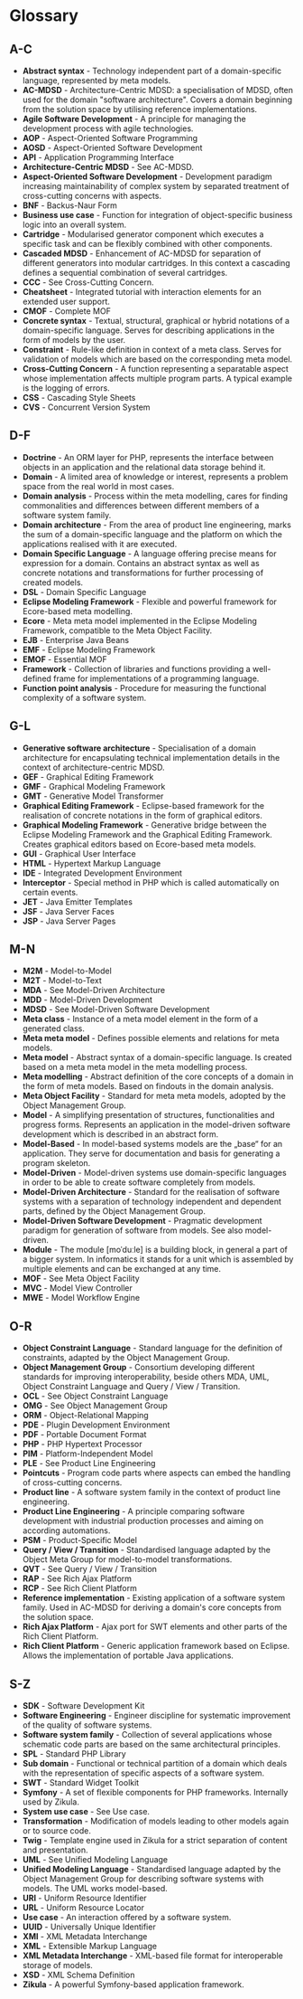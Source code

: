 # Glossary

## A-C

* **Abstract syntax** - Technology independent part of a domain-specific language, represented by meta models.
* **AC-MDSD** - Architecture-Centric MDSD: a specialisation of MDSD, often used for the domain "software architecture". Covers a domain beginning from the solution space by utilising reference implementations.
* **Agile Software Development** - A principle for managing the development process with agile technologies.
* **AOP** - Aspect-Oriented Software Programming
* **AOSD** - Aspect-Oriented Software Development
* **API** - Application Programming Interface
* **Architecture-Centric MDSD** - See AC-MDSD.
* **Aspect-Oriented Software Development** - Development paradigm increasing maintainability of complex system by separated treatment of cross-cutting concerns with aspects.
* **BNF** - Backus-Naur Form
* **Business use case** - Function for integration of object-specific business logic into an overall system.
* **Cartridge** - Modularised generator component which executes a specific task and can be flexibly combined with other components.
* **Cascaded MDSD** - Enhancement of AC-MDSD for separation of different generators into modular cartridges. In this context a cascading defines a sequential combination of several cartridges.
* **CCC** - See Cross-Cutting Concern.
* **Cheatsheet** - Integrated tutorial with interaction elements for an extended user support.
* **CMOF** - Complete MOF
* **Concrete syntax** - Textual, structural, graphical or hybrid notations of a domain-specific language. Serves for describing applications in the form of models by the user.
* **Constraint** - Rule-like definition in context of a meta class. Serves for validation of models which are based on the corresponding meta model.
* **Cross-Cutting Concern** - A function representing a separatable aspect whose implementation affects multiple program parts. A typical example is the logging of errors.
* **CSS** - Cascading Style Sheets
* **CVS** - Concurrent Version System

## D-F

* **Doctrine** - An ORM layer for PHP, represents the interface between objects in an application and the relational data storage behind it.
* **Domain** - A limited area of knowledge or interest, represents a problem space from the real world in most cases.
* **Domain analysis** - Process within the meta modelling, cares for finding commonalities and differences between different members of a software system family.
* **Domain architecture** - From the area of product line engineering, marks the sum of a domain-specific language and the platform on which the applications realised with it are executed.
* **Domain Specific Language** - A language offering precise means for expression for a domain. Contains an abstract syntax as well as concrete notations and transformations for further processing of created models.
* **DSL** - Domain Specific Language
* **Eclipse Modeling Framework** - Flexible and powerful framework for Ecore-based meta modelling.
* **Ecore** - Meta meta model implemented in the Eclipse Modeling Framework, compatible to the Meta Object Facility.
* **EJB** - Enterprise Java Beans
* **EMF** - Eclipse Modeling Framework
* **EMOF** - Essential MOF
* **Framework** - Collection of libraries and functions providing a well-defined frame for implementations of a programming language.
* **Function point analysis** - Procedure for measuring the functional complexity of a software system.

## G-L

* **Generative software architecture** - Specialisation of a domain architecture for encapsulating technical implementation details in the context of architecture-centric MDSD.
* **GEF** - Graphical Editing Framework
* **GMF** - Graphical Modeling Framework
* **GMT** - Generative Model Transformer
* **Graphical Editing Framework** - Eclipse-based framework for the realisation of concrete notations in the form of graphical editors.
* **Graphical Modeling Framework** - Generative bridge between the Eclipse Modeling Framework and the Graphical Editing Framework. Creates graphical editors based on Ecore-based meta models.
* **GUI** - Graphical User Interface
* **HTML** - Hypertext Markup Language
* **IDE** - Integrated Development Environment
* **Interceptor** - Special method in PHP which is called automatically on certain events.
* **JET** - Java Emitter Templates
* **JSF** - Java Server Faces
* **JSP** - Java Server Pages

## M-N

* **M2M** - Model-to-Model
* **M2T** - Model-to-Text
* **MDA** - See Model-Driven Architecture
* **MDD** - Model-Driven Development
* **MDSD** - See Model-Driven Software Development
* **Meta class** - Instance of a meta model element in the form of a generated class.
* **Meta meta model** - Defines possible elements and relations for meta models.
* **Meta model** - Abstract syntax of a domain-specific language. Is created based on a meta meta model in the meta modelling process.
* **Meta modelling** - Abstract definition of the core concepts of a domain in the form of meta models. Based on findouts in the domain analysis.
* **Meta Object Facility** - Standard for meta meta models, adopted by the Object Management Group.
* **Model** - A simplifying presentation of structures, functionalities and progress forms. Represents an application in the model-driven software development which is described in an abstract form.
* **Model-Based** - In model-based systems models are the „base“ for an application. They serve for documentation and basis for generating a program skeleton.
* **Model-Driven** - Model-driven systems use domain-specific languages in order to be able to create software completely from models.
* **Model-Driven Architecture** - Standard for the realisation of software systems with a separation of technology independent and dependent parts, defined by the Object Management Group.
* **Model-Driven Software Development** - Pragmatic development paradigm for generation of software from models. See also model-driven.
* **Module** - The module \[moˈduːle\] is a building block, in general a part of a bigger system. In informatics it stands for a unit which is assembled by multiple elements and can be exchanged at any time.
* **MOF** - See Meta Object Facility
* **MVC** - Model View Controller
* **MWE** - Model Workflow Engine

## O-R

* **Object Constraint Language** - Standard language for the definition of constraints, adapted by the Object Management Group.
* **Object Management Group** - Consortium developing different standards for improving interoperability, beside others  MDA, UML, Object Constraint Language and Query / View / Transition.
* **OCL** - See Object Constraint Language
* **OMG** - See Object Management Group
* **ORM** - Object-Relational Mapping
* **PDE** - Plugin Development Environment
* **PDF** - Portable Document Format
* **PHP** - PHP Hypertext Processor
* **PIM** - Platform-Independent Model
* **PLE** - See Product Line Engineering
* **Pointcuts** - Program code parts where aspects can embed the handling of cross-cutting concerns.
* **Product line** - A software system family in the context of product line engineering.
* **Product Line Engineering** - A principle comparing software development with industrial production processes and aiming on according automations.
* **PSM** - Product-Specific Model
* **Query / View / Transition** - Standardised language adapted by the Object Meta Group for model-to-model transformations.
* **QVT** - See Query / View / Transition
* **RAP** - See Rich Ajax Platform
* **RCP** - See Rich Client Platform
* **Reference implementation** - Existing application of a software system family. Used in AC-MDSD for deriving a domain's core concepts from the solution space.
* **Rich Ajax Platform** - Ajax port for SWT elements and other parts of the Rich Client Platform.
* **Rich Client Platform** - Generic application framework based on Eclipse. Allows the implementation of portable Java applications.

## S-Z

* **SDK** - Software Development Kit
* **Software Engineering** - Engineer discipline for systematic improvement of the quality of software systems.
* **Software system family** - Collection of several applications whose schematic code parts are based on the same architectural principles.
* **SPL** - Standard PHP Library
* **Sub domain** - Functional or technical partition of a domain which deals with the representation of specific aspects of a software system.
* **SWT** - Standard Widget Toolkit
* **Symfony** - A set of flexible components for PHP frameworks. Internally used by Zikula.
* **System use case** - See Use case.
* **Transformation** - Modification of models leading to other models again or to source code.
* **Twig** - Template engine used in Zikula for a strict separation of content and presentation.
* **UML** - See Unified Modeling Language
* **Unified Modeling Language** - Standardised language adapted by the Object Management Group for describing software systems with models. The UML works model-based.
* **URI** - Uniform Resource Identifier
* **URL** - Uniform Resource Locator
* **Use case** - An interaction offered by a software system.
* **UUID** - Universally Unique Identifier
* **XMI** - XML Metadata Interchange
* **XML** - Extensible Markup Language
* **XML Metadata Interchange** - XML-based file format for interoperable storage of models.
* **XSD** - XML Schema Definition
* **Zikula** - A powerful Symfony-based application framework.
